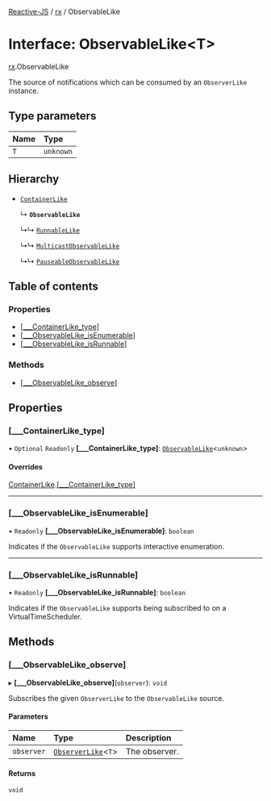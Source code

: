 [Reactive-JS](../README.md) / [rx](../modules/rx.md) / ObservableLike

# Interface: ObservableLike<T\>

[rx](../modules/rx.md).ObservableLike

The source of notifications which can be consumed by an `ObserverLike` instance.

## Type parameters

| Name | Type |
| :------ | :------ |
| `T` | `unknown` |

## Hierarchy

- [`ContainerLike`](containers.ContainerLike.md)

  ↳ **`ObservableLike`**

  ↳↳ [`RunnableLike`](rx.RunnableLike.md)

  ↳↳ [`MulticastObservableLike`](rx.MulticastObservableLike.md)

  ↳↳ [`PauseableObservableLike`](rx.PauseableObservableLike.md)

## Table of contents

### Properties

- [[\_\_\_ContainerLike\_type]](rx.ObservableLike.md#[___containerlike_type])
- [[\_\_\_ObservableLike\_isEnumerable]](rx.ObservableLike.md#[___observablelike_isenumerable])
- [[\_\_\_ObservableLike\_isRunnable]](rx.ObservableLike.md#[___observablelike_isrunnable])

### Methods

- [[\_\_\_ObservableLike\_observe]](rx.ObservableLike.md#[___observablelike_observe])

## Properties

### [\_\_\_ContainerLike\_type]

• `Optional` `Readonly` **[\_\_\_ContainerLike\_type]**: [`ObservableLike`](rx.ObservableLike.md)<`unknown`\>

#### Overrides

[ContainerLike](containers.ContainerLike.md).[[___ContainerLike_type]](containers.ContainerLike.md#[___containerlike_type])

___

### [\_\_\_ObservableLike\_isEnumerable]

• `Readonly` **[\_\_\_ObservableLike\_isEnumerable]**: `boolean`

Indicates if the `ObservableLike` supports interactive enumeration.

___

### [\_\_\_ObservableLike\_isRunnable]

• `Readonly` **[\_\_\_ObservableLike\_isRunnable]**: `boolean`

Indicates if the `ObservableLike` supports being subscribed to
on a VirtualTimeScheduler.

## Methods

### [\_\_\_ObservableLike\_observe]

▸ **[___ObservableLike_observe]**(`observer`): `void`

Subscribes the given `ObserverLike` to the `ObservableLike` source.

#### Parameters

| Name | Type | Description |
| :------ | :------ | :------ |
| `observer` | [`ObserverLike`](rx.ObserverLike.md)<`T`\> | The observer. |

#### Returns

`void`

